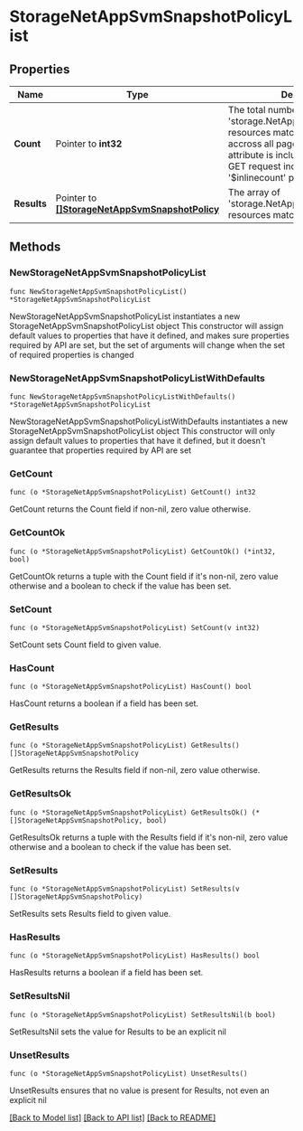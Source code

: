 # StorageNetAppSvmSnapshotPolicyList

## Properties

Name | Type | Description | Notes
------------ | ------------- | ------------- | -------------
**Count** | Pointer to **int32** | The total number of &#39;storage.NetAppSvmSnapshotPolicy&#39; resources matching the request, accross all pages. The &#39;Count&#39; attribute is included when the HTTP GET request includes the &#39;$inlinecount&#39; parameter. | [optional] 
**Results** | Pointer to [**[]StorageNetAppSvmSnapshotPolicy**](StorageNetAppSvmSnapshotPolicy.md) | The array of &#39;storage.NetAppSvmSnapshotPolicy&#39; resources matching the request. | [optional] 

## Methods

### NewStorageNetAppSvmSnapshotPolicyList

`func NewStorageNetAppSvmSnapshotPolicyList() *StorageNetAppSvmSnapshotPolicyList`

NewStorageNetAppSvmSnapshotPolicyList instantiates a new StorageNetAppSvmSnapshotPolicyList object
This constructor will assign default values to properties that have it defined,
and makes sure properties required by API are set, but the set of arguments
will change when the set of required properties is changed

### NewStorageNetAppSvmSnapshotPolicyListWithDefaults

`func NewStorageNetAppSvmSnapshotPolicyListWithDefaults() *StorageNetAppSvmSnapshotPolicyList`

NewStorageNetAppSvmSnapshotPolicyListWithDefaults instantiates a new StorageNetAppSvmSnapshotPolicyList object
This constructor will only assign default values to properties that have it defined,
but it doesn't guarantee that properties required by API are set

### GetCount

`func (o *StorageNetAppSvmSnapshotPolicyList) GetCount() int32`

GetCount returns the Count field if non-nil, zero value otherwise.

### GetCountOk

`func (o *StorageNetAppSvmSnapshotPolicyList) GetCountOk() (*int32, bool)`

GetCountOk returns a tuple with the Count field if it's non-nil, zero value otherwise
and a boolean to check if the value has been set.

### SetCount

`func (o *StorageNetAppSvmSnapshotPolicyList) SetCount(v int32)`

SetCount sets Count field to given value.

### HasCount

`func (o *StorageNetAppSvmSnapshotPolicyList) HasCount() bool`

HasCount returns a boolean if a field has been set.

### GetResults

`func (o *StorageNetAppSvmSnapshotPolicyList) GetResults() []StorageNetAppSvmSnapshotPolicy`

GetResults returns the Results field if non-nil, zero value otherwise.

### GetResultsOk

`func (o *StorageNetAppSvmSnapshotPolicyList) GetResultsOk() (*[]StorageNetAppSvmSnapshotPolicy, bool)`

GetResultsOk returns a tuple with the Results field if it's non-nil, zero value otherwise
and a boolean to check if the value has been set.

### SetResults

`func (o *StorageNetAppSvmSnapshotPolicyList) SetResults(v []StorageNetAppSvmSnapshotPolicy)`

SetResults sets Results field to given value.

### HasResults

`func (o *StorageNetAppSvmSnapshotPolicyList) HasResults() bool`

HasResults returns a boolean if a field has been set.

### SetResultsNil

`func (o *StorageNetAppSvmSnapshotPolicyList) SetResultsNil(b bool)`

 SetResultsNil sets the value for Results to be an explicit nil

### UnsetResults
`func (o *StorageNetAppSvmSnapshotPolicyList) UnsetResults()`

UnsetResults ensures that no value is present for Results, not even an explicit nil

[[Back to Model list]](../README.md#documentation-for-models) [[Back to API list]](../README.md#documentation-for-api-endpoints) [[Back to README]](../README.md)


